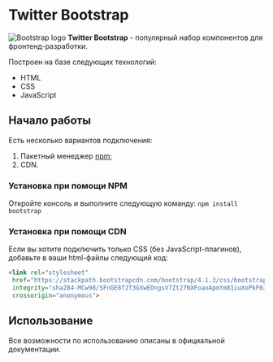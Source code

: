 # Twitter Bootstrap

![Bootstrap logo](https://i.imgur.com/qhtywl2.png)
**Twitter Bootstrap** - популярный набор компонентов для фронтенд-разработки.

Построен на базе следующих технологий:
* HTML
* CSS
* JavaScript

## Начало работы
Есть несколько вариантов подключения:
1. Пакетный менеджер [npm](https://npmjs.com);
1. CDN.

### Установка при помощи NPM
Откройте консоль и выполните следующую команду: `npm install bootstrap`
### Установка при помощи CDN
Если вы хотите подключить только CSS (без JavaScript-плагинов),
добавьте в ваши html-файлы следующий код:
```html
<link rel="stylesheet"
 href="https://stackpath.bootstrapcdn.com/bootstrap/4.1.3/css/bootstrap.min.css"
 integrity="sha284-MCw98/SFnGE8fJT3GXwEOngsV7Zt27NXFoaoApmYm81iuXoPkF0JwJ8ERdknLPMO"
 crossorigin="anonymous">
 ```
 
## Использование
Все возможности по использованию описаны в официальной документации.